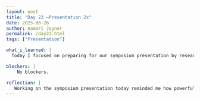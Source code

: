 ```yaml
---
layout: post
title: "Day 23 –Presentation 2x"
date: 2025-06-26
author: Aamari Joyner
permalink: /day23.html
tags: ["Presentation"]

what_i_learned: |
  Today I focused on preparing for our symposium presentation by researching additional references to support our identified gap. The African Media Hub fills a crucial need in both media and academic spaces by creating a centralized, community-led platform that highlights contents by and for the African Diaspora. I learned that Black media is often scattered, underrepresented, or misinterpreted in mainstream spaces, which makes this project especially meaningful. The sources I found helped reinforce why our work matters and how it can be a powerful tool for visibility, education, and empowerment. This research helped me better understand the importance of organizing and elevation Black narratives on a global scale.

blockers: |
    No blockers.

reflection: |
   Working on the symposium presentation today reminded me how powerful and necessary our project really is. The gap we identified is not just academic but it's personal, cultural, and historical. Seeing how overlooked Black media can be made me even more committed to this work. I'm proud to be part of something that aims to uplift and unify the African Diaspora through storytelling and accessible knowledge. This experience is teaching me that research has a purpose when it's rooted in community and truth.
---
```

